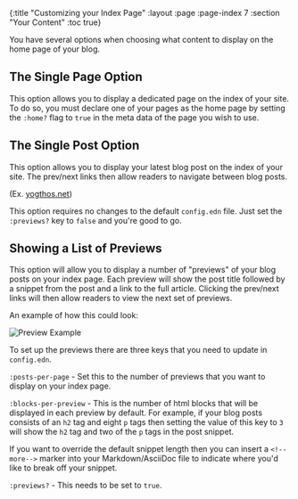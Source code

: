 {:title "Customizing your Index Page"
 :layout :page
 :page-index 7
 :section "Your Content"
 :toc true}

You have several options when choosing what content to display on the home page of your blog.

## The Single Page Option
This option allows you to display a dedicated page on the index of your site. To do so, you must declare one of your pages as the home page by setting the `:home?` flag to `true` in the meta data of the page you wish to use.

## The Single Post Option

This option allows you to display your latest blog post on the index of your site. The prev/next links then allow readers to navigate between blog posts.

(Ex. [yogthos.net](http://yogthos.net/))

This option requires no changes to the default `config.edn` file. Just set the `:previews?` key to `false` and you're good to go.

## Showing a List of Previews

This option will allow you to display a number of "previews" of your blog posts on your index page. Each preview will show the post title followed by a snippet from the post and a link to the full article. Clicking the prev/next links will then allow readers to view the next set of previews.

An example of how this could look:

![Preview Example](/img/preview-example.png)

To set up the previews there are three keys that you need to update in `config.edn`.

`:posts-per-page` - Set this to the number of previews that you want to display on your index page.

`:blocks-per-preview` - This is the number of html blocks that will be displayed in each preview by default. For example, if your blog posts consists of an `h2` tag and eight `p` tags then setting the value of this key to `3` will show the `h2` tag and two of the `p` tags in the post snippet.

If you want to override the default snippet length then you can insert a `<!--more-->` marker into your Markdown/AsciiDoc file to indicate where you'd like to break off your snippet.

`:previews?` - This needs to be set to `true`.
